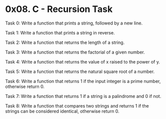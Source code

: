 # 0x08. C - Recursion Task

Task 0: Write a function that prints a string, followed by a new line.

Task 1: Write a function that prints a string in reverse.

Task 2: Write a function that returns the length of a string.

Task 3: Write a function that returns the factorial of a given number.

Task 4: Write a function that returns the value of x raised to the power of y.

Task 5: Write a function that returns the natural square root of a number.

Task 6: Write a function that returns 1 if the input integer is a prime number, otherwise return 0.

Task 7: Write a function that returns 1 if a string is a palindrome and 0 if not.

Task 8: Write a function that compares two strings and returns 1 if the strings can be considered identical, otherwise return 0.